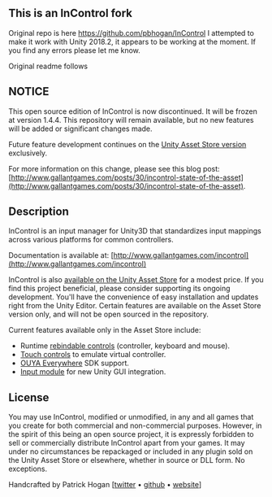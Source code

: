 ## This is an InControl fork
Original repo is here https://github.com/pbhogan/InControl
I attempted to make it work with Unity 2018.2, it appears to be working at the moment. If you find any errors please let me know.

Original readme follows

## NOTICE

This open source edition of InControl is now discontinued. It will be frozen at version 1.4.4. This repository will remain available, but no new features will be added or significant changes made.

Future feature development continues on the [Unity Asset Store version](http://u3d.as/6mr) exclusively.

For more information on this change, please see this blog post: [http://www.gallantgames.com/posts/30/incontrol-state-of-the-asset](http://www.gallantgames.com/posts/30/incontrol-state-of-the-asset).

## Description

InControl is an input manager for Unity3D that standardizes input mappings across various platforms for common controllers.

Documentation is available at: [http://www.gallantgames.com/incontrol](http://www.gallantgames.com/incontrol)

InControl is also [available on the Unity Asset Store](http://u3d.as/6mr) for a modest price. If you find this project beneficial, please consider supporting its ongoing development. You'll have the convenience of easy installation and updates right from the Unity Editor. Certain features are available on the Asset Store version only, and will not be open sourced in the repository.

Current features available only in the Asset Store include:

* Runtime [rebindable controls](http://www.gallantgames.com/pages/incontrol-binding-actions-to-controls) (controller, keyboard and mouse).
* [Touch controls](http://www.gallantgames.com/pages/incontrol-touch-controls) to emulate virtual controller.
* [OUYA Everywhere](http://www.gallantgames.com/pages/incontrol-ouya) SDK support.
* [Input module](http://www.gallantgames.com/pages/incontrol-new-unity-gui) for new Unity GUI integration.

## License

You may use InControl, modified or unmodified, in any and all games that you create for both commercial and non-commercial purposes. However, in the spirit of this being an open source project, it is expressly forbidden to sell or commercially distribute InControl apart from your games. It may under no circumstances be repackaged or included in any plugin sold on the Unity Asset Store or elsewhere, whether in source or DLL form. No exceptions.

Handcrafted by Patrick Hogan [[twitter](http://twitter.com/pbhogan) &bull; [github](http://github.com/pbhogan) &bull; [website](http://www.gallantgames.com/incontrol)]

